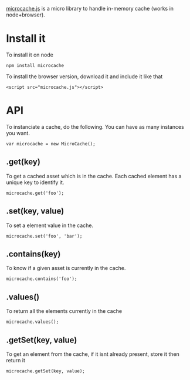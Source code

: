 [microcache.js](https://github.com/jeromeetienne/MicroCache.js) is a micro library
to handle in-memory cache (works in node+browser).


# Install it

To install it on node

    npm install microcache
    
To install the browser version, download it and include it like that

    <script src="microcache.js"></script>   

# API

To instanciate a cache, do the following. You can have as many instances you want.

    var microcache = new MicroCache();
    
## .get(key)

To get a cached asset which is in the cache. Each cached element has a unique
key to identify it.

    microcache.get('foo');

## .set(key, value)

To set a element value in the cache.

    microcache.set('foo', 'bar');

## .contains(key)

To know if a given asset is currently in the cache.

    microcache.contains('foo');

## .values()

To return all the elements currently in the cache

    microcache.values();

## .getSet(key, value)

To get an element from the cache, if it isnt already present, store it then return it

    microcache.getSet(key, value);

